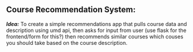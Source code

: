 ## Course Recommendation System: 
***Idea:*** To create a simple recommendations app that pulls course data and description using umd api, then asks for input from user (use flask for the frontend/form for this?) then recommends similar courses which couses you should take based on the course description. 
 
